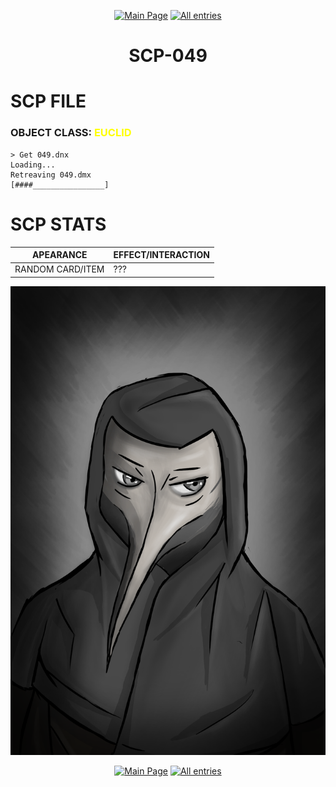 <p align=center>
    <a href="../../../index">
        <img src="https://img.shields.io/badge/GO_TO-MAIN_PAGE-ffffff?style=for-the-badge&labelColor=000000&color=ffffff" title="Main Page"/></a>
    <a href="../../tree">
        <img src="https://img.shields.io/badge/GO_TO-ALL_ENTRIES-ffffff?style=for-the-badge&labelColor=000000&color=ffffff" title="All entries"></a>
</p>
<h1 align="center">SCP-049</h1>

# SCP FILE
### OBJECT CLASS: <span style="color:yellow">EUCLID</span>
```
> Get 049.dnx
Loading...
Retreaving 049.dmx
[####________________]
```

# SCP STATS

| APEARANCE | EFFECT/INTERACTION |
| - | - |
| RANDOM CARD/ITEM | ??? |

<p align="center">
    <img src="../../../assets/images/scp/euclid/scp_049.png" title="SCP-049" height="750"/>
</p>
<p align=center>
    <a href="../../../index">
        <img src="https://img.shields.io/badge/GO_TO-MAIN_PAGE-ffffff?style=for-the-badge&labelColor=000000&color=ffffff" title="Main Page"/></a>
    <a href="../../tree">
        <img src="https://img.shields.io/badge/GO_TO-ALL_ENTRIES-ffffff?style=for-the-badge&labelColor=000000&color=ffffff" title="All entries"></a>
</p>